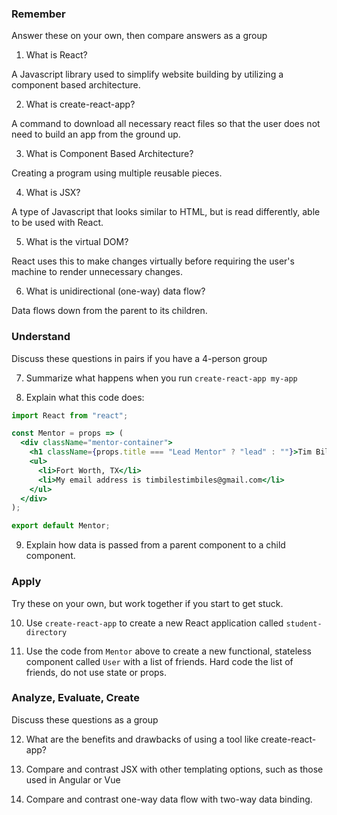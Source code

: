 ### Remember

Answer these on your own, then compare answers as a group

1.  What is React?

A Javascript library used to simplify website building by utilizing a component based architecture.

2.  What is create-react-app?

A command to download all necessary react files so that the user does not need to build an app from the ground up.

3.  What is Component Based Architecture?

Creating a program using multiple reusable pieces.

4.  What is JSX?

A type of Javascript that looks similar to HTML, but is read differently, able to be used with React.

5.  What is the virtual DOM?

React uses this to make changes virtually before requiring the user's machine to render unnecessary changes.

6.  What is unidirectional (one-way) data flow?

Data flows down from the parent to its children.

### Understand

Discuss these questions in pairs if you have a 4-person group

7.  Summarize what happens when you run `create-react-app my-app`

8.  Explain what this code does:

```jsx
import React from "react";

const Mentor = props => (
  <div className="mentor-container">
    <h1 className={props.title === "Lead Mentor" ? "lead" : ""}>Tim Biles</h1>
    <ul>
      <li>Fort Worth, TX</li>
      <li>My email address is timbilestimbiles@gmail.com</li>
    </ul>
  </div>
);

export default Mentor;
```

9.  Explain how data is passed from a parent component to a child component.

### Apply

Try these on your own, but work together if you start to get stuck.

10.  Use `create-react-app` to create a new React application called `student-directory`

11.  Use the code from `Mentor` above to create a new functional, stateless component called `User` with a list of friends. Hard code the list of friends, do not use state or props.

### Analyze, Evaluate, Create

Discuss these questions as a group

12. What are the benefits and drawbacks of using a tool like create-react-app?

13. Compare and contrast JSX with other templating options, such as those used in Angular or Vue

14. Compare and contrast one-way data flow with two-way data binding.
